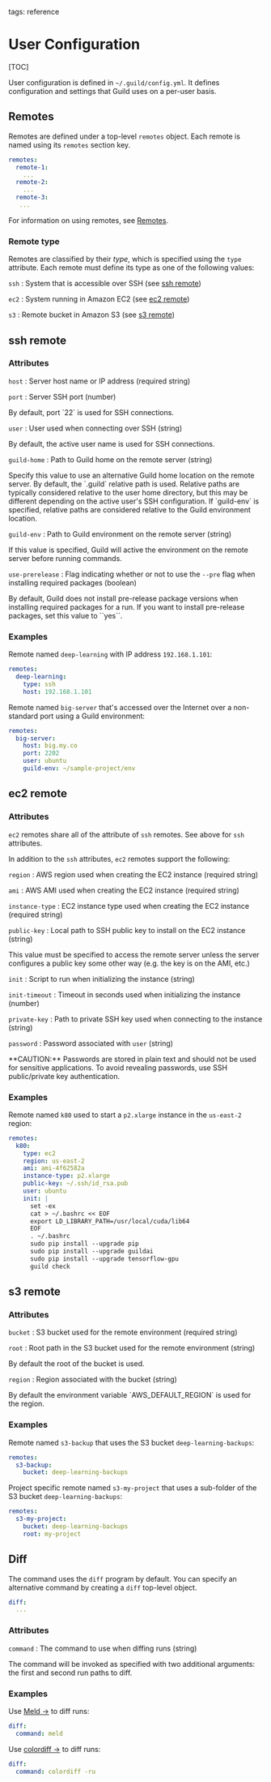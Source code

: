 tags: reference

# User Configuration

[TOC]

User configuration is defined in `~/.guild/config.yml`. It defines
configuration and settings that Guild uses on a per-user basis.

## Remotes

Remotes are defined under a top-level `remotes` object. Each remote is
named using its `remotes` section key.

``` yaml
remotes:
  remote-1:
    ...
  remote-2:
    ...
  remote-3:
   ...
```

For information on using remotes, see [Remotes](/docs/remotes/).

### Remote type

Remotes are classified by their *type*, which is specified using the
`type` attribute. Each remote must define its type as one of the
following values:

`ssh`
: System that is accessible over SSH (see [ssh remote](#ssh-remote))

`ec2`
: System running in Amazon EC2 (see [ec2 remote](#ec2-remote))

`s3`
: Remote bucket in Amazon S3 (see [s3 remote](#e3-remote))


## ssh remote

### Attributes

`host`
: Server host name or IP address (required string)

`port`
: Server SSH port (number)
  <p>
  By default, port `22` is used for SSH connections.

`user`
: User used when connecting over SSH (string)
  <p>
  By default, the active user name is used for SSH connections.

`guild-home`
: Path to Guild home on the remote server (string)
  <p>
  Specify this value to use an alternative Guild home location on the
  remote server. By default, the `.guild` relative path is
  used. Relative paths are typically considered relative to the user
  home directory, but this may be different depending on the active
  user's SSH configuration. If `guild-env` is specified, relative
  paths are considered relative to the Guild environment location.

`guild-env`
: Path to Guild environment on the remote server (string)
  <p>
  If this value is specified, Guild will active the environment on the
  remote server before running commands.

`use-prerelease`
: Flag indicating whether or not to use the `--pre` flag when
  installing required packages (boolean)
  <p>
  By default, Guild does not install pre-release package versions when
  installing required packages for a run. If you want to install
  pre-release packages, set this value to ``yes``.

### Examples

Remote named `deep-learning` with IP address `192.168.1.101`:

``` yaml
remotes:
  deep-learning:
    type: ssh
    host: 192.168.1.101
```

Remote named `big-server` that's accessed over the Internet over a
non-standard port using a Guild environment:

``` yaml
remotes:
  big-server:
    host: big.my.co
    port: 2202
    user: ubuntu
    guild-env: ~/sample-project/env
```

## ec2 remote

### Attributes

`ec2` remotes share all of the attribute of `ssh` remotes. See above
for `ssh` attributes.

In addition to the `ssh` attributes, `ec2` remotes support the following:

`region`
: AWS region used when creating the EC2 instance (required string)

`ami`
: AWS AMI used when creating the EC2 instance (required string)

`instance-type`
: EC2 instance type used when creating the EC2 instance (required string)

`public-key`
: Local path to SSH public key to install on the EC2 instance (string)
  <p>
  This value must be specified to access the remote server unless the
  server configures a public key some other way (e.g. the key is on
  the AMI, etc.)

`init`
: Script to run when initializing the instance (string)

`init-timeout`
: Timeout in seconds used when initializing the instance (number)

`private-key`
: Path to private SSH key used when connecting to the instance (string)

`password`
: Password associated with `user` (string)
  <p>
  **CAUTION:** Passwords are stored in plain text and should not be
  used for sensitive applications. To avoid revealing passwords, use
  SSH public/private key authentication.

### Examples

Remote named `k80` used to start a `p2.xlarge` instance in
the `us-east-2` region:

``` yaml
remotes:
  k80:
    type: ec2
    region: us-east-2
    ami: ami-4f62582a
    instance-type: p2.xlarge
    public-key: ~/.ssh/id_rsa.pub
    user: ubuntu
    init: |
      set -ex
      cat > ~/.bashrc << EOF
      export LD_LIBRARY_PATH=/usr/local/cuda/lib64
      EOF
      . ~/.bashrc
      sudo pip install --upgrade pip
      sudo pip install --upgrade guildai
      sudo pip install --upgrade tensorflow-gpu
      guild check
```

## s3 remote

### Attributes

`bucket`
: S3 bucket used for the remote environment (required string)

`root`
: Root path in the S3 bucket used for the remote environment (string)
  <p>
  By default the root of the bucket is used.

`region`
: Region associated with the bucket (string)
  <p>
  By default the environment variable `AWS_DEFAULT_REGION` is used for
  the region.

### Examples

Remote named `s3-backup` that uses the S3 bucket
`deep-learning-backups`:

``` yaml
remotes:
  s3-backup:
    bucket: deep-learning-backups
```

Project specific remote named `s3-my-project` that uses a sub-folder
of the S3 bucket `deep-learning-backups`:

``` yaml
remotes:
  s3-my-project:
    bucket: deep-learning-backups
    root: my-project
```

## Diff

The [](cmd:diff) command uses the `diff` program by default. You can
specify an alternative command by creating a `diff` top-level object.

``` yaml
diff:
  ...
```

### Attributes

`command`
: The command to use when diffing runs (string)
  <p>
  The command will be invoked as specified with two additional
  arguments: the first and second run paths to diff.

### Examples

Use [Meld ->](http://meldmerge.org/) to diff runs:

``` yaml
diff:
  command: meld
```

Use [colordiff ->](https://www.colordiff.org/) to diff runs:

``` yaml
diff:
  command: colordiff -ru
```
